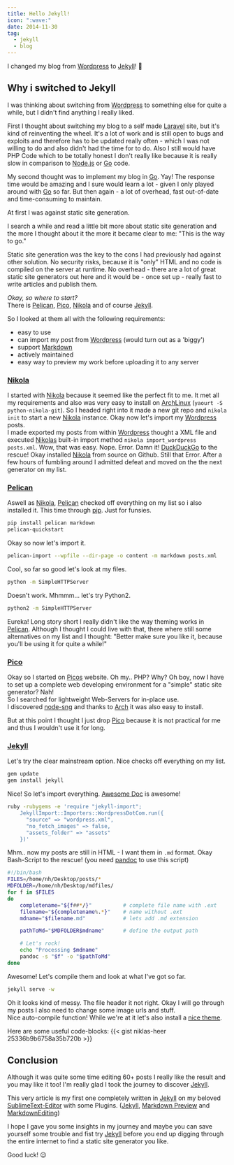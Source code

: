 ```yaml
---
title: Hello Jekyll!
icon: ":wave:"
date: 2014-11-30
tag:
  - jekyll
  - blog
---
```


I changed my blog from [Wordpress][wordpress] to [Jekyll][jekyll]! :tada:

## Why i switched to Jekyll

I was thinking about switching from [Wordpress][wordpress] to something else for quite a while, but I didn't find anything I really liked.

First I thought about switching my blog to a self made [Laravel][laravel] site, but it's kind of reinventing the wheel.
It's a lot of work and is still open to bugs and exploits and therefore has to be updated really often - which I was not willing to do and also didn't had the time for to do.
Also I still would have PHP Code which to be totally honest I don't really like because it is really slow in comparison to [Node.js][nodejs] or [Go][go] code.

My second thought was to implement my blog in [Go][go]. Yay! The response time would be amazing and I sure would learn a lot - given I only played around with [Go][go] so far.
But then again - a lot of overhead, fast out-of-date and time-consuming to maintain.

At first I was against static site generation.

I search a while and read a little bit more about static site generation and the more I thought about it the more it became clear to me: "This is the way to go."

Static site generation was the key to the cons I had previously had against other solution. No security risks, because it is "only" HTML and no code is compiled on the server at runtime. No overhead - there are a lot of great static site generators out here and it would be - once set up - really fast to write articles and publish them.

_Okay, so where to start?_ <br>
There is [Pelican][pelican], [Pico][pico], [Nikola][nikola] and of course [Jekyll][jekyll].

So I looked at them all with the following requirements:

- easy to use
- can import my post from [Wordpress][wordpress] (would turn out as a 'biggy')
- support [Markdown][markdown]
- actively maintained
- easy way to preview my work before uploading it to any server

### **[Nikola][nikola]**<br>

I started with [Nikola][nikola] because it seemed like the perfect fit to me. It met all my requirements and also was very easy to install on [ArchLinux][arch] (`yaourt -S python-nikola-git`).
So I headed right into it made a new git repo and `nikola init` to start a new [Nikola][nikola] instance.
Okay now let's import my [Wordpress][wordpress] posts.<br>
I made exported my posts from within [Wordpress][wordpress] thought a XML file and executed [Nikolas][nikola] built-in import method `nikola import_wordpress posts.xml`. Wow, that was easy.
Nope. Error. Damn it! [DuckDuckGo][duckduck] to the rescue!
Okay installed [Nikola][nikola] from source on Github. Still that Error.
After a few hours of fumbling around I admitted defeat and moved on the the next generator on my list.

### **[Pelican][pelican]**<br>

Aswell as [Nikola][nikola], [Pelican][pelican] checked off everything on my list so i also installed it. This time through [pip][pip]. Just for funsies.

```bash
pip install pelican markdown
pelican-quickstart
```

Okay so now let's import it.

```bash
pelican-import --wpfile --dir-page -o content -m markdown posts.xml
```

Cool, so far so good let's look at my files.

```bash
python -m SimpleHTTPServer
```

Doesn't work. Mhmmm... let's try Python2.

```bash
python2 -m SimpleHTTPServer
```

Eureka! Long story short I really didn't like the way theming works in [Pelican][pelican]. Although I thought I could live with that, there where still some alternatives on my list and I thought: "Better make sure you like it, because you'll be using it for quite a while!"

### **[Pico][pico]**<br>

Okay so I started on [Picos][pico] website. Oh my.. PHP? Why? Oh boy, now I have to set up a complete web developing environment for a "simple" static site generator? Nah!<br>
So I searched for lightweight Web-Servers for in-place use.<br>
I discovered [node-sng](http://code.ravelsoft.com/node-sng) and thanks to [Arch][arch] it was also easy to install.

But at this point I thought I just drop [Pico][pico] because it is not practical for me and thus I wouldn't use it for long.

### **[Jekyll][jekyll]**<br>

Let's try the clear mainstream option. Nice checks off everything on my list.

```bash
gem update
gem install jekyll
```

Nice! So let's import everything. [Awesome Doc](http://import.jekyllrb.com/docs/wordpressdotcom/) is awesome!

```bash
ruby -rubygems -e 'require "jekyll-import";
    JekyllImport::Importers::WordpressDotCom.run({
      "source" => "wordpress.xml",
      "no_fetch_images" => false,
      "assets_folder" => "assets"
    })'
```

Mhm.. now my posts are still in HTML - I want them in `.md` format. Okay Bash-Script to the rescue! (you need [pandoc](http://johnmacfarlane.net/pandoc/installing.html) to use this script)

```bash
#!/bin/bash
FILES=/home/nh/Desktop/posts/*
MDFOLDER=/home/nh/Desktop/mdfiles/
for f in $FILES
do
    completename="${f##*/}"          # complete file name with .ext
    filename="${completename%.*}"    # name without .ext
    mdname="$filename.md"            # lets add .md extension

    pathToMd="$MDFOLDER$mdname"      # define the output path

    # Let's rock!
    echo "Processing $mdname"
    pandoc -s "$f" -o "$pathToMd"
done
```

Awesome! Let's compile them and look at what I've got so far.

```bash
jekyll serve -w
```

Oh it looks kind of messy. The file header it not right. Okay I will go through my posts I also need to change some image urls and stuff.<br>
Nice auto-compile function! While we're at it let's also install a [nice theme](https://mademistakes.com/articles/hpstr-jekyll-theme/).

Here are some useful code-blocks:
{{< gist niklas-heer 25336b9b6758a35b720b >}}

## Conclusion

Although it was quite some time editing 60+ posts I really like the result and you may like it too! I'm really glad I took the journey to discover [Jekyll][jekyll].

This very article is my first one completely written in [Jekyll][jekyll] on my beloved [SublimeText-Editor][sublime] with some Plugins. ([Jekyll](https://sublime.wbond.net/packages/Jekyll), [Markdown Preview](https://sublime.wbond.net/packages/Markdown%20Preview) and [Markdown​Editing](https://sublime.wbond.net/packages/MarkdownEditing))

I hope I gave you some insights in my journey and maybe you can save yourself some trouble and fist try [Jekyll][jekyll] before you end up digging through the entire internet to find a static site generator you like.

Good luck! :wink:

[jekyll]: http://jekyllrb.com
[wordpress]: https://wordpress.org/
[laravel]: http://laravel.com/
[go]: https://golang.org/
[nodejs]: http://www.nodejs.org/
[pelican]: http://blog.getpelican.com/
[pico]: http://picocms.org/
[nikola]: http://getnikola.com/
[markdown]: https://help.github.com/articles/github-flavored-markdown/
[arch]: https://www.archlinux.org/
[duckduck]: https://duckduckgo.com/
[pip]: https://pypi.python.org/pypi/pip/
[sng]: http://code.ravelsoft.com/node-sng
[sublime]: http://www.sublimetext.com/
